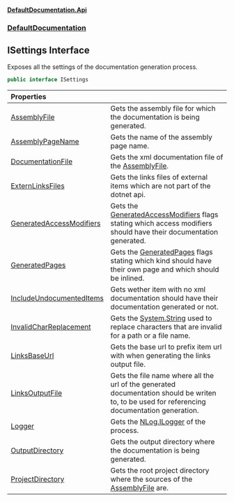 #### [DefaultDocumentation.Api](index.md 'index')
### [DefaultDocumentation](index.md#DefaultDocumentation 'DefaultDocumentation')

## ISettings Interface

Exposes all the settings of the documentation generation process.

```csharp
public interface ISettings
```

| Properties | |
| :--- | :--- |
| [AssemblyFile](ISettings.AssemblyFile.md 'DefaultDocumentation.ISettings.AssemblyFile') | Gets the assembly file for which the documentation is being generated. |
| [AssemblyPageName](ISettings.AssemblyPageName.md 'DefaultDocumentation.ISettings.AssemblyPageName') | Gets the name of the assembly page name. |
| [DocumentationFile](ISettings.DocumentationFile.md 'DefaultDocumentation.ISettings.DocumentationFile') | Gets the xml documentation file of the [AssemblyFile](ISettings.AssemblyFile.md 'DefaultDocumentation.ISettings.AssemblyFile'). |
| [ExternLinksFiles](ISettings.ExternLinksFiles.md 'DefaultDocumentation.ISettings.ExternLinksFiles') | Gets the links files of external items which are not part of the dotnet api. |
| [GeneratedAccessModifiers](ISettings.GeneratedAccessModifiers.md 'DefaultDocumentation.ISettings.GeneratedAccessModifiers') | Gets the [GeneratedAccessModifiers](GeneratedAccessModifiers.md 'DefaultDocumentation.GeneratedAccessModifiers') flags stating which access modifiers should have their documentation generated. |
| [GeneratedPages](ISettings.GeneratedPages.md 'DefaultDocumentation.ISettings.GeneratedPages') | Gets the [GeneratedPages](GeneratedPages.md 'DefaultDocumentation.GeneratedPages') flags stating which kind should have their own page and which should be inlined. |
| [IncludeUndocumentedItems](ISettings.IncludeUndocumentedItems.md 'DefaultDocumentation.ISettings.IncludeUndocumentedItems') | Gets wether item with no xml documentation should have their documentation generated or not. |
| [InvalidCharReplacement](ISettings.InvalidCharReplacement.md 'DefaultDocumentation.ISettings.InvalidCharReplacement') | Gets the [System.String](https_//docs.microsoft.com/en-us/dotnet/api/System.String 'System.String') used to replace characters that are invalid for a path or a file name. |
| [LinksBaseUrl](ISettings.LinksBaseUrl.md 'DefaultDocumentation.ISettings.LinksBaseUrl') | Gets the base url to prefix item url with when generating the links output file. |
| [LinksOutputFile](ISettings.LinksOutputFile.md 'DefaultDocumentation.ISettings.LinksOutputFile') | Gets the file name where all the url of the generated documentation should be writen to, to be used for referencing documentation generation. |
| [Logger](ISettings.Logger.md 'DefaultDocumentation.ISettings.Logger') | Gets the [NLog.ILogger](https_//docs.microsoft.com/en-us/dotnet/api/NLog.ILogger 'NLog.ILogger') of the process. |
| [OutputDirectory](ISettings.OutputDirectory.md 'DefaultDocumentation.ISettings.OutputDirectory') | Gets the output directory where the documentation is being generated. |
| [ProjectDirectory](ISettings.ProjectDirectory.md 'DefaultDocumentation.ISettings.ProjectDirectory') | Gets the root project directory where the sources of the [AssemblyFile](ISettings.AssemblyFile.md 'DefaultDocumentation.ISettings.AssemblyFile') are. |

